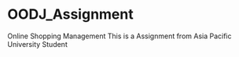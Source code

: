 # OODJ_Assignment
Online Shopping Management
This is a Assignment from Asia Pacific University Student
